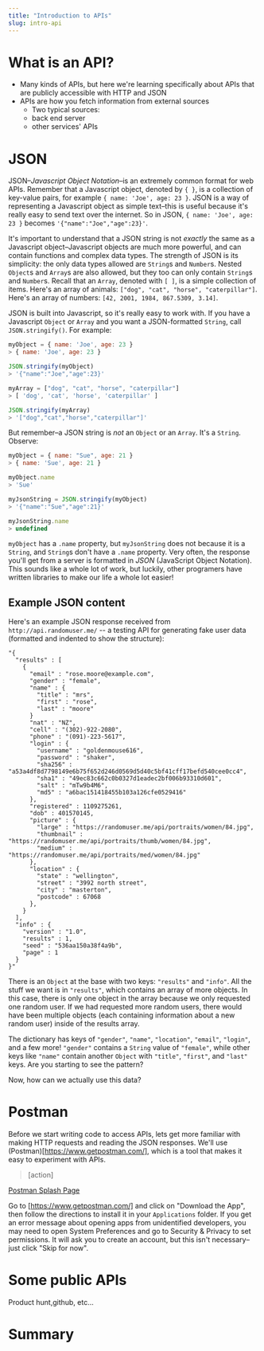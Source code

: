 ```yaml
---
title: "Introduction to APIs"
slug: intro-api
---
```


<!-- TODO: Introduction -->

# What is an API?

<!-- If you want your app to connect to servers owned by other people, then you are going to have to deal with *APIs* (Application Program Interfaces). An API just means a standard way for some piece of software to talk to another piece of software. In this case, a way for your app to talk to some server somewhere. For example, you may use an [API for getting weather information](http://openweathermap.org/api), an [API for detecting faces](http://www.faceplusplus.com/api-overview/) or one of [thousands of others](https://market.mashape.com/explore?sort=developers). -->

- Many kinds of APIs, but here we're learning specifically about APIs that are publicly accessible with HTTP and JSON
- APIs are how you fetch information from external sources
  - Two typical sources:
  - back end server
  - other services' APIs

# JSON

JSON–_*J*ava*s*cript *O*bject *N*otation_–is an extremely common format for web APIs. Remember that a Javascript object, denoted by `{ }`, is a collection of key-value pairs, for example `{ name: 'Joe', age: 23 }`. JSON is a way of representing a Javascript object as simple text–this is useful because it's really easy to send text over the internet. So in JSON, `{ name: 'Joe', age: 23 }` becomes `'{"name":"Joe","age":23}'`.

It's important to understand that a JSON string is not _exactly_ the same as a Javascript object–Javascript objects are much more powerful, and can contain functions and complex data types. The strength of JSON is its simplicity: the only data types allowed are `String`s and `Number`s.  Nested `Object`s and `Array`s are also allowed, but they too can only contain `String`s and `Number`s. Recall that an `Array`, denoted with `[ ]`, is a simple collection of items. Here's an array of animals: `["dog", "cat", "horse", "caterpillar"]`. Here's an array of numbers: `[42, 2001, 1984, 867.5309, 3.14]`.

JSON is built into Javascript, so it's really easy to work with. If you have a Javascript `Object` or `Array` and you want a JSON-formatted `String`, call `JSON.stringify()`. For example:

```Javascript
myObject = { name: 'Joe', age: 23 }
> { name: 'Joe', age: 23 }

JSON.stringify(myObject)
> '{"name":"Joe","age":23}'

myArray = ["dog", "cat", "horse", "caterpillar"]
> [ 'dog', 'cat', 'horse', 'caterpillar' ]

JSON.stringify(myArray)
> '["dog","cat","horse","caterpillar"]'
```

But remember–a JSON string is _not_ an `Object` or an `Array`. It's a `String`. Observe:

```Javascript
myObject = { name: "Sue", age: 21 }
> { name: 'Sue', age: 21 }

myObject.name
> 'Sue'

myJsonString = JSON.stringify(myObject)
> '{"name":"Sue","age":21}'

myJsonString.name
> undefined
```

`myObject` has a `.name` property, but `myJsonString` does not because it is a `String`, and `String`s don't have a `.name` property.
Very often, the response you'll get from a server is formatted in *JSON* (JavaScript Object Notation). This sounds like a whole lot of work, but luckily, other programers have written libraries to make our life a whole lot easier!

## Example JSON content

Here's an example JSON response received from `http://api.randomuser.me/` -- a testing API for generating fake user data (formatted and indented to show the structure):

```
"{
  "results" : [
    {
      "email" : "rose.moore@example.com",
      "gender" : "female",
      "name" : {
        "title" : "mrs",
        "first" : "rose",
        "last" : "moore"
      }
      "nat" : "NZ",
      "cell" : "(302)-922-2080",
      "phone" : "(091)-223-5617",
      "login" : {
        "username" : "goldenmouse616",
        "password" : "shaker",
        "sha256" : "a53a4df8d7798149e6b75f652d246d0569d5d40c5bf41cff17befd540cee0cc4",
        "sha1" : "49ec83c662c0b0327d1eadec2bf006b93310d601",
        "salt" : "mTw9b4M6",
        "md5" : "a6bac151418455b103a126cfe0529416"
      },
      "registered" : 1109275261,
      "dob" : 401570145,
      "picture" : {
        "large" : "https://randomuser.me/api/portraits/women/84.jpg",
        "thumbnail" : "https://randomuser.me/api/portraits/thumb/women/84.jpg",
        "medium" : "https://randomuser.me/api/portraits/med/women/84.jpg"
      },
      "location" : {
        "state" : "wellington",
        "street" : "3992 north street",
        "city" : "masterton",
        "postcode" : 67068
      },
    }
  ],
  "info" : {
    "version" : "1.0",
    "results" : 1,
    "seed" : "536aa150a38f4a9b",
    "page" : 1
  }
}"
```

There is an `Object` at the base with two keys: `"results"` and `"info"`. All the stuff we want is in `"results"`, which contains an array of more objects. In this case, there is only one object in the array because we only requested one random user. If we had requested more random users, there would have been multiple objects (each containing information about a new random user) inside of the results array.

The dictionary has keys of `"gender"`, `"name"`, `"location"`, `"email"`, `"login"`, and a few more! `"gender"` contains a `String` value of `"female"`, while other keys like `"name"` contain another `Object` with `"title"`, `"first"`, and `"last"` keys. Are you starting to see the pattern?

Now, how can we actually use this data?

# Postman

Before we start writing code to access APIs, lets get more familiar with making HTTP requests and reading the JSON responses. We'll use  (Postman)[https://www.getpostman.com/], which is a tool that makes it easy to experiment with APIs.

>[action]
>
[Postman Splash Page](assets/postman_landing.png)
>
Go to [https://www.getpostman.com/] and click on "Download the App", then follow the directions to install it in your `Applications` folder. If you get an error message about opening apps from unidentified developers, you may need to open System Preferences and go to Security & Privacy to set permissions. It will ask you to create an account, but this isn't necessary–just click "Skip for now".

# Some public APIs

<!-- TODO -->
Product hunt,github, etc...

<!-- TODO: sample public API -->
<!-- TODO: register Giphy -->
<!-- TODO: make calls with Giphy -->


# Summary
<!-- TODO -->
